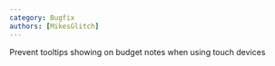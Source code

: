 ```yaml
---
category: Bugfix
authors: [MikesGlitch]
---
```


Prevent tooltips showing on budget notes when using touch devices
